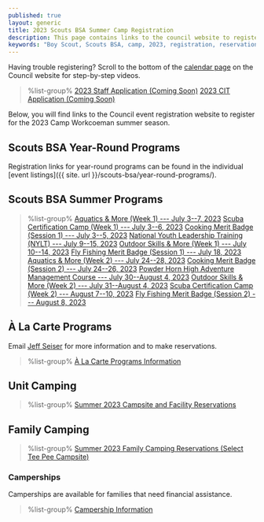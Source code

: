 ```yaml
---
published: true
layout: generic
title: 2023 Scouts BSA Summer Camp Registration
description: This page contains links to the council website to register for the 2023 Camp Workcoeman season.
keywords: "Boy Scout, Scouts BSA, camp, 2023, registration, reservation"
---
```


<div class="alert alert-info">
Having trouble registering? Scroll to the bottom of the <a href="https://ctscouting.org/calendar/">calendar page</a> on the Council website for step-by-step videos.
</div>

> %list-group%
> <a href="{{ site.url }}" class="list-group-item">2023 Staff Application (Coming Soon)</a>
> <a href="{{ site.url }}" class="list-group-item">2023 CIT Application (Coming Soon)</a>

Below, you will find links to the Council event registration website to register for the 2023 Camp Workcoeman summer season.

## Scouts BSA Year-Round Programs

Registration links for year-round programs can be found in the individual [event listings]({{ site. url }}/scouts-bsa/year-round-programs/).

## Scouts BSA Summer Programs

> %list-group%
> <a href="https://scoutingevent.com/066-63701-161375" class="list-group-item">Aquatics & More (Week 1) --- July 3--7, 2023</a>
> <a href="https://scoutingevent.com/066-63702" class="list-group-item">Scuba Certification Camp (Week 1) --- July 3--6, 2023</a>
> <a href="https://scoutingevent.com/066-63701-168199" class="list-group-item">Cooking Merit Badge (Session 1) --- July 3--5, 2023</a>
> <a href="https://scoutingevent.com/066-67048" class="list-group-item">National Youth Leadership Training (NYLT) --- July 9--15, 2023</a>
> <a href="https://scoutingevent.com/066-63701-161376" class="list-group-item">Outdoor Skills & More (Week 1) --- July 10--14, 2023</a>
> <a href="https://scoutingevent.com/066-63701-168197" class="list-group-item">Fly Fishing Merit Badge (Session 1) --- July 18, 2023</a>
> <a href="https://scoutingevent.com/066-63701-161377" class="list-group-item">Aquatics & More (Week 2) --- July 24--28, 2023</a>
> <a href="https://scoutingevent.com/066-63701-168201" class="list-group-item">Cooking Merit Badge (Session 2) --- July 24--26, 2023</a>
> <a href="https://scoutingevent.com/066-powderhorn" class="list-group-item">Powder Horn High Adventure Management Course --- July 30--August 4, 2023</a>
> <a href="https://scoutingevent.com/066-63701-161378" class="list-group-item">Outdoor Skills & More (Week 2) --- July 31--August 4, 2023</a>
> <a href="https://scoutingevent.com/066-63702" class="list-group-item">Scuba Certification Camp (Week 2) --- August 7--10, 2023</a>
> <a href="https://scoutingevent.com/066-63701-168198" class="list-group-item">Fly Fishing Merit Badge (Session 2) --- August 8, 2023</a>

## À La Carte Programs
Email <a href="mailto:jseiser@campworkcoeman.org">Jeff Seiser</a> for more information and to make reservations.

> %list-group%
> <a href="{{ site.url }}/summer-camp/a-la-carte-programs/" class="list-group-item">À La Carte Programs Information</a>

## Unit Camping
> %list-group%
> <a href="https://campreservation.com/066/Camps/636" class="list-group-item">Summer 2023 Campsite and Facility Reservations</a>

## Family Camping
> %list-group%
> <a href="https://campreservation.com/066/Camps/636" class="list-group-item">Summer 2023 Family Camping Reservations (Select Tee Pee Campsite)</a>

### Camperships

Camperships are available for families that need financial assistance.

> %list-group%
> <a href="{{ site.url }}/summer-camp/camperships/" class="list-group-item">Campership Information</a>

